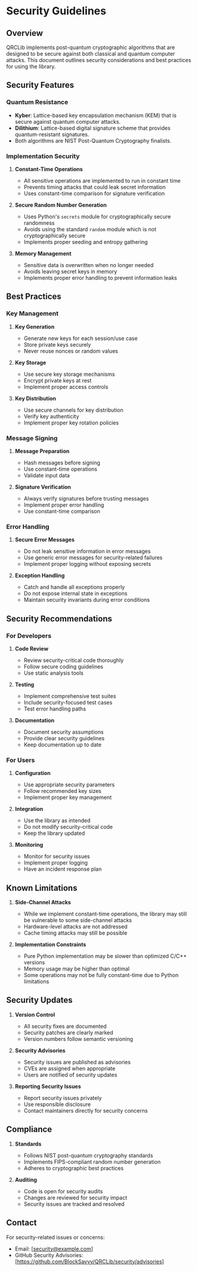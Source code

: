 # Security Guidelines

## Overview

QRCLib implements post-quantum cryptographic algorithms that are designed to be secure against both classical and quantum computer attacks. This document outlines security considerations and best practices for using the library.

## Security Features

### Quantum Resistance

- **Kyber**: Lattice-based key encapsulation mechanism (KEM) that is secure against quantum computer attacks.
- **Dilithium**: Lattice-based digital signature scheme that provides quantum-resistant signatures.
- Both algorithms are NIST Post-Quantum Cryptography finalists.

### Implementation Security

1. **Constant-Time Operations**
   - All sensitive operations are implemented to run in constant time
   - Prevents timing attacks that could leak secret information
   - Uses constant-time comparison for signature verification

2. **Secure Random Number Generation**
   - Uses Python's `secrets` module for cryptographically secure randomness
   - Avoids using the standard `random` module which is not cryptographically secure
   - Implements proper seeding and entropy gathering

3. **Memory Management**
   - Sensitive data is overwritten when no longer needed
   - Avoids leaving secret keys in memory
   - Implements proper error handling to prevent information leaks

## Best Practices

### Key Management

1. **Key Generation**
   - Generate new keys for each session/use case
   - Store private keys securely
   - Never reuse nonces or random values

2. **Key Storage**
   - Use secure key storage mechanisms
   - Encrypt private keys at rest
   - Implement proper access controls

3. **Key Distribution**
   - Use secure channels for key distribution
   - Verify key authenticity
   - Implement proper key rotation policies

### Message Signing

1. **Message Preparation**
   - Hash messages before signing
   - Use constant-time operations
   - Validate input data

2. **Signature Verification**
   - Always verify signatures before trusting messages
   - Implement proper error handling
   - Use constant-time comparison

### Error Handling

1. **Secure Error Messages**
   - Do not leak sensitive information in error messages
   - Use generic error messages for security-related failures
   - Implement proper logging without exposing secrets

2. **Exception Handling**
   - Catch and handle all exceptions properly
   - Do not expose internal state in exceptions
   - Maintain security invariants during error conditions

## Security Recommendations

### For Developers

1. **Code Review**
   - Review security-critical code thoroughly
   - Follow secure coding guidelines
   - Use static analysis tools

2. **Testing**
   - Implement comprehensive test suites
   - Include security-focused test cases
   - Test error handling paths

3. **Documentation**
   - Document security assumptions
   - Provide clear security guidelines
   - Keep documentation up to date

### For Users

1. **Configuration**
   - Use appropriate security parameters
   - Follow recommended key sizes
   - Implement proper key management

2. **Integration**
   - Use the library as intended
   - Do not modify security-critical code
   - Keep the library updated

3. **Monitoring**
   - Monitor for security issues
   - Implement proper logging
   - Have an incident response plan

## Known Limitations

1. **Side-Channel Attacks**
   - While we implement constant-time operations, the library may still be vulnerable to some side-channel attacks
   - Hardware-level attacks are not addressed
   - Cache timing attacks may still be possible

2. **Implementation Constraints**
   - Pure Python implementation may be slower than optimized C/C++ versions
   - Memory usage may be higher than optimal
   - Some operations may not be fully constant-time due to Python limitations

## Security Updates

1. **Version Control**
   - All security fixes are documented
   - Security patches are clearly marked
   - Version numbers follow semantic versioning

2. **Security Advisories**
   - Security issues are published as advisories
   - CVEs are assigned when appropriate
   - Users are notified of security updates

3. **Reporting Security Issues**
   - Report security issues privately
   - Use responsible disclosure
   - Contact maintainers directly for security concerns

## Compliance

1. **Standards**
   - Follows NIST post-quantum cryptography standards
   - Implements FIPS-compliant random number generation
   - Adheres to cryptographic best practices

2. **Auditing**
   - Code is open for security audits
   - Changes are reviewed for security impact
   - Security issues are tracked and resolved

## Contact

For security-related issues or concerns:
- Email: [security@example.com]
- GitHub Security Advisories: [https://github.com/BlockSavvy/QRCLib/security/advisories] 